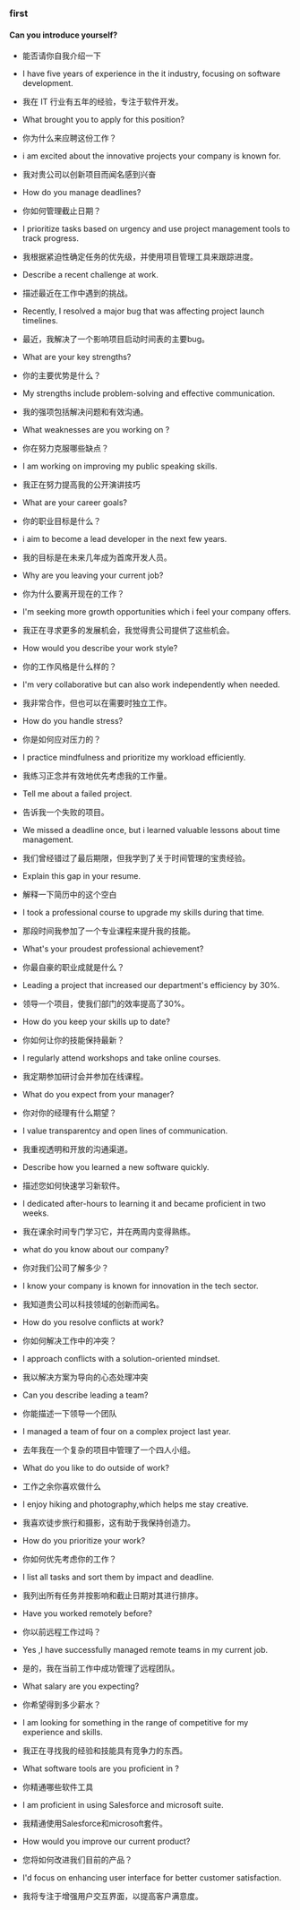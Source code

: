 ### first

#### Can you introduce yourself?
- 能否请你自我介绍一下
- I have five years of experience in the it industry, focusing on software development.
- 我在 IT 行业有五年的经验，专注于软件开发。

- What brought you to apply for this position?
- 你为什么来应聘这份工作？
- i am excited about the innovative projects your company is known for.
-  我对贵公司以创新项目而闻名感到兴奋

- How do you manage deadlines?
- 你如何管理截止日期？
-  I prioritize tasks based on urgency and use project management tools to track progress.
-  我根据紧迫性确定任务的优先级，并使用项目管理工具来跟踪进度。

- Describe a recent challenge at work.
-  描述最近在工作中遇到的挑战。
- Recently, I resolved a major bug that was affecting project launch timelines.
- 最近，我解决了一个影响项目启动时间表的主要bug。

- What are your key strengths?
- 你的主要优势是什么？
- My strengths include problem-solving and effective communication.
- 我的强项包括解决问题和有效沟通。

- What weaknesses are you working  on ?
- 你在努力克服哪些缺点？ 
- I am working on improving my public speaking skills.
- 我正在努力提高我的公开演讲技巧

- What are your career goals?
- 你的职业目标是什么？
- i aim to become a lead developer in the next few years.
- 我的目标是在未来几年成为首席开发人员。

- Why are you leaving your current job?
- 你为什么要离开现在的工作？

- I'm seeking more growth opportunities which i feel your company offers.
- 我正在寻求更多的发展机会，我觉得贵公司提供了这些机会。

- How would you describe your work style?
- 你的工作风格是什么样的？
- I'm very collaborative but can also work independently when needed.
- 我非常合作，但也可以在需要时独立工作。

- How do you handle stress?
- 你是如何应对压力的？
- I practice mindfulness and prioritize my workload efficiently.
- 我练习正念并有效地优先考虑我的工作量。

- Tell me about a failed project.
- 告诉我一个失败的项目。
- We missed a deadline once, but i learned valuable lessons about time management.
- 我们曾经错过了最后期限，但我学到了关于时间管理的宝贵经验。

- Explain this gap in your resume.
- 解释一下简历中的这个空白
- I took a professional course to upgrade my skills during that time.
- 那段时间我参加了一个专业课程来提升我的技能。

- What's your proudest professional achievement?
- 你最自豪的职业成就是什么？
- Leading a project that increased our department's efficiency by 30%.
- 领导一个项目，使我们部门的效率提高了30%。

- How do you keep your skills up to date?
- 你如何让你的技能保持最新？
- I regularly attend workshops and take online courses.
- 我定期参加研讨会并参加在线课程。

- What do you expect from your manager?
- 你对你的经理有什么期望？
- I value transparentcy and open lines of communication.
- 我重视透明和开放的沟通渠道。

- Describe how you learned a new software quickly.
- 描述您如何快速学习新软件。
- I dedicated after-hours to learning it and became proficient in two weeks.
- 我在课余时间专门学习它，并在两周内变得熟练。

- what do you know about our company?
- 你对我们公司了解多少？
- I know your company is known for innovation in the tech sector.
- 我知道贵公司以科技领域的创新而闻名。

- How do you resolve conflicts at work?
- 你如何解决工作中的冲突？
- I approach conflicts with a solution-oriented mindset.
- 我以解决方案为导向的心态处理冲突

- Can you describe leading a team?
- 你能描述一下领导一个团队
- I managed a team of four on a complex project last year.
-  去年我在一个复杂的项目中管理了一个四人小组。

- What do you like to do outside of work?
- 工作之余你喜欢做什么
- I enjoy hiking and photography,which helps me stay creative.
- 我喜欢徒步旅行和摄影，这有助于我保持创造力。

- How do you prioritize your work?
- 你如何优先考虑你的工作？
- I list all tasks and sort them by impact and deadline.
- 我列出所有任务并按影响和截止日期对其进行排序。

- Have you worked remotely before?
- 你以前远程工作过吗？
- Yes ,I have successfully managed remote  teams in my current job.
- 是的，我在当前工作中成功管理了远程团队。

- What salary are you expecting?
- 你希望得到多少薪水？
- I am looking for something in the range of competitive for my experience and skills.
- 我正在寻找我的经验和技能具有竞争力的东西。

- What software tools are you proficient in ?
- 你精通哪些软件工具
- I am proficient in using Salesforce and microsoft suite.
- 我精通使用Salesforce和microsoft套件。

- How would you improve our current product?
- 您将如何改进我们目前的产品？
- I'd focus on enhancing user interface for better customer satisfaction.
- 我将专注于增强用户交互界面，以提高客户满意度。